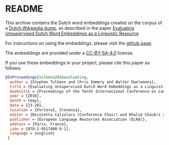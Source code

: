 # README

This archive contains the Dutch word embeddings created on the corpus of a [Dutch Wikipedia dump](https://dumps.wikimedia.org/nlwiki/20160501/), as described in the paper [Evaluating Unsupervised Dutch Word Embeddings as a Linguistic Resource](http://www.lrec-conf.org/proceedings/lrec2016/pdf/1026_Paper.pdf)

For instructions on using the embeddings, please visit the [github page](https://github.com/clips/dutchembeddings).

The embeddings are provided under a [CC-BY-SA-4.0](https://creativecommons.org/licenses/by-sa/4.0/) license.

If you use these embeddings in your project, please cite this paper as follows:

```bibtex
@InProceedings{tulkens2016evaluating,
  author = {Stephan Tulkens and Chris Emmery and Walter Daelemans},
  title = {Evaluating Unsupervised Dutch Word Embeddings as a Linguistic Resource},
  booktitle = {Proceedings of the Tenth International Conference on Language Resources and Evaluation (LREC 2016)},
  year = {2016},
  month = {may},
  date = {23-28},
  location = {Portorož, Slovenia},
  editor = {Nicoletta Calzolari (Conference Chair) and Khalid Choukri and Thierry Declerck and Marko Grobelnik and Bente Maegaard and Joseph Mariani and Asuncion Moreno and Jan Odijk and Stelios Piperidis},
  publisher = {European Language Resources Association (ELRA)},
  address = {Paris, France},
  isbn = {978-2-9517408-9-1},
  language = {english}
 }
 ```
